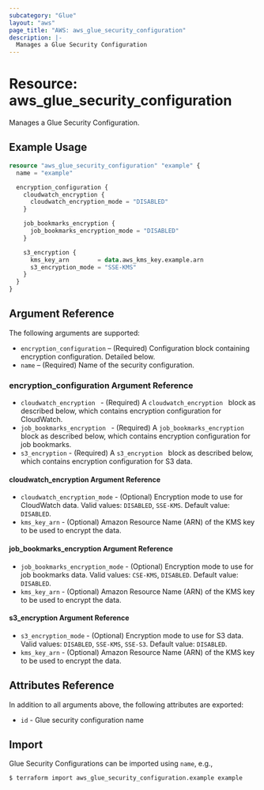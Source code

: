 ```yaml
---
subcategory: "Glue"
layout: "aws"
page_title: "AWS: aws_glue_security_configuration"
description: |-
  Manages a Glue Security Configuration
---
```


# Resource: aws_glue_security_configuration

Manages a Glue Security Configuration.

## Example Usage

```terraform
resource "aws_glue_security_configuration" "example" {
  name = "example"

  encryption_configuration {
    cloudwatch_encryption {
      cloudwatch_encryption_mode = "DISABLED"
    }

    job_bookmarks_encryption {
      job_bookmarks_encryption_mode = "DISABLED"
    }

    s3_encryption {
      kms_key_arn        = data.aws_kms_key.example.arn
      s3_encryption_mode = "SSE-KMS"
    }
  }
}
```

## Argument Reference

The following arguments are supported:

* `encryption_configuration` – (Required) Configuration block containing encryption configuration. Detailed below.
* `name` – (Required) Name of the security configuration.

### encryption_configuration Argument Reference

* `cloudwatch_encryption ` - (Required) A `cloudwatch_encryption ` block as described below, which contains encryption configuration for CloudWatch.
* `job_bookmarks_encryption ` - (Required) A `job_bookmarks_encryption ` block as described below, which contains encryption configuration for job bookmarks.
* `s3_encryption` - (Required) A `s3_encryption ` block as described below, which contains encryption configuration for S3 data.

#### cloudwatch_encryption Argument Reference

* `cloudwatch_encryption_mode` - (Optional) Encryption mode to use for CloudWatch data. Valid values: `DISABLED`, `SSE-KMS`. Default value: `DISABLED`.
* `kms_key_arn` - (Optional) Amazon Resource Name (ARN) of the KMS key to be used to encrypt the data.

#### job_bookmarks_encryption Argument Reference

* `job_bookmarks_encryption_mode` - (Optional) Encryption mode to use for job bookmarks data. Valid values: `CSE-KMS`, `DISABLED`. Default value: `DISABLED`.
* `kms_key_arn` - (Optional) Amazon Resource Name (ARN) of the KMS key to be used to encrypt the data.

#### s3_encryption Argument Reference

* `s3_encryption_mode` - (Optional) Encryption mode to use for S3 data. Valid values: `DISABLED`, `SSE-KMS`, `SSE-S3`. Default value: `DISABLED`.
* `kms_key_arn` - (Optional) Amazon Resource Name (ARN) of the KMS key to be used to encrypt the data.

## Attributes Reference

In addition to all arguments above, the following attributes are exported:

* `id` - Glue security configuration name

## Import

Glue Security Configurations can be imported using `name`, e.g.,

```
$ terraform import aws_glue_security_configuration.example example
```
